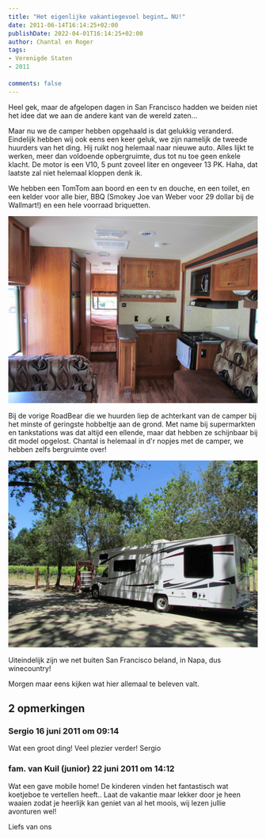 ```yaml
---
title: "Het eigenlijke vakantiegevoel begint… NU!"
date: 2011-06-14T16:14:25+02:00
publishDate: 2022-04-01T16:14:25+02:00
author: Chantal en Roger
tags:
- Verenigde Staten
- 2011

comments: false
---
```


Heel gek, maar de afgelopen dagen in San Francisco hadden we beiden niet het idee dat we aan de andere kant van de wereld zaten...

Maar nu we de camper hebben opgehaald is dat gelukkig veranderd. Eindelijk hebben wij ook eens een keer geluk, we zijn namelijk de tweede huurders van het ding. Hij ruikt nog helemaal naar nieuwe auto. Alles lijkt te werken, meer dan voldoende opbergruimte, dus tot nu toe geen enkele klacht. De motor is een V10, 5 punt zoveel liter en ongeveer 13 PK. Haha, dat laatste zal niet helemaal kloppen denk ik.

We hebben een TomTom aan boord en een tv en douche, en een toilet, en een kelder voor alle bier, BBQ (Smokey Joe van Weber voor 29 dollar bij de Wallmart!) en een hele voorraad briquetten.

![Interieur](./images/IMG_0416[3].jpg)

Bij de vorige RoadBear die we huurden liep de achterkant van de camper bij het minste of geringste hobbeltje aan de grond. Met name bij supermarkten en tankstations was dat altijd een ellende, maar dat hebben ze schijnbaar bij dit model opgelost. Chantal is helemaal in d'r nopjes met de camper, we hebben zelfs bergruimte over!

![Napa valley](./images/IMG_0426[3].jpg)

Uiteindelijk zijn we net buiten San Francisco beland, in Napa, dus winecountry!

Morgen maar eens kijken wat hier allemaal te beleven valt.

## 2 opmerkingen

### Sergio 16 juni 2011 om 09:14

Wat een groot ding!
Veel plezier verder!
Sergio

### fam. van Kuil (junior) 22 juni 2011 om 14:12

Wat een gave mobile home! De kinderen vinden het fantastisch wat koetjeboe te vertellen heeft..
Laat de vakantie maar lekker door je heen waaien zodat je heerlijk kan geniet van al het moois, wij lezen jullie avonturen wel!

Liefs van ons
